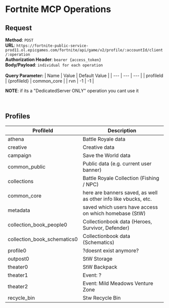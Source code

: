 # Fortnite MCP Operations

## Request

**Method**: `POST` \
**URL**: `https://fortnite-public-service-prod11.ol.epicgames.com/fortnite/api/game/v2/profile/:accountId/client/:operation` \
**Authorization Header**: `bearer {access_token}` \
**Body/Payload**: `individual for each operation` \
\
**Query Parameter:**
| Name | Value | Default Value |
| --- | --- | --- |
| profileId | {profileId} | common_core |
| rvn | -1 | -1 |

**NOTE**: if its a "DedicatedServer ONLY" operation you cant use it

<br>

## Profiles

| ProfileId | Description |
| --- | --- |
| athena | Battle Royale data |
| creative | Creative data |
| campaign | Save the World data |
| common_public | Public data (e.g. current user banner) |
| collections | Battle Royale Collection (Fishing / NPC) |
| common_core | here are banners saved, as well as other info like vbucks, etc. |
| metadata | saved which users have access on which homebase (StW) |
| collection_book_people0 | Collectionbook data (Heroes, Survivor, Defender) |
| collection_book_schematics0 | Collectionbook data (Schematics) |
| profile0 | ?doesnt exist anymore? |
| outpost0 | StW Storage |
| theater0 | StW Backpack |
| theater1 | Event: ? |
| theater2 | Event: Mild Meadows Venture Zone |
| recycle_bin | Stw Recycle Bin |
